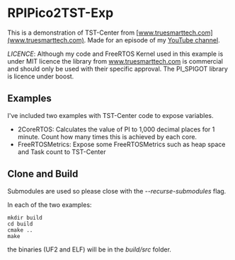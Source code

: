 # RPIPico2TST-Exp

This is a demonstration of TST-Center from [www.truesmarttech.com](www.truesmarttech.com).  Made for an episode of my [YouTube channel](https://youtube.com/@drjonea).

*LICENCE*: Although my code and FreeRTOS Kernel used in this example is under MIT licence 
the library from www.truesmarttech.com is commercial and should only be used with their specific approval. The PI_SPIGOT library is licence under boost.

## Examples

I've included two examples with TST-Center code to expose variables. 

+ 2CoreRTOS: Calculates the value of PI to 1,000 decimal places for 1 minute. Count how many times this is achieved by each core.
+ FreeRTOSMetrics: Expose some FreeRTOSMetrics such as heap space and Task count to TST-Center

## Clone and Build
Submodules are used so please close with the *--recurse-submodules* flag.

In each of the two examples:
```
mkdir build
cd build
cmake ..
make
```

the binaries (UF2 and ELF) will be in the *build/src* folder.